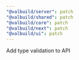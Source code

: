```yaml
---
"@valbuild/server": patch
"@valbuild/shared": patch
"@valbuild/core": patch
"@valbuild/next": patch
"@valbuild/ui": patch
---
```


Add type validation to API
